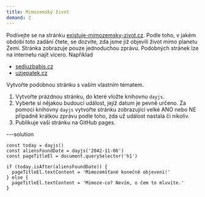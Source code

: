 ```yaml
---
title: Mimozemský život
demand: 2
---
```


Podívejte se na stránku [existuje-mimozemsky-zivot.cz](http://existuje-mimozemsky-zivot.cz). Podle toho, v jakém období toto zadání čtete, se dozvíte, zda jsme již objevili život mimo planetu Zemi. Stránka zobrazuje pouze jednoduchou zprávu. Podobných stránek lze na internetu najít vícero. Například

* [sediuzbabis.cz](https://sediuzbabis.cz)
* [uzjepatek.cz](https://uzjepatek.cz)

Vytvořte podobnou stránku s vaším vlastním tématem.

1. Vytvořte prázdnou stránku, do které vložte knihovnu `dayjs`. 
1. Vyberte si nějakou budoucí událost, jejíž datum je pevně určeno. Za pomoci knihovny `dayjs` vytvořte stránku zobrazující velké ANO nebo NE případně krátkou zprávu podle toho, zda už událost nastala či nikoliv.
1. Publikuje vaši stránku na GitHub pages.

---solution

```
const today = dayjs()
const aliensFoundDate = dayjs('2042-11-06')
const pageTitleEl = document.querySelector('h1')

if (today.isAfter(aliensFoundDate)) {
  pageTitleEl.textContent = 'Mimozemšťané konečně objeveni!'
} else {
  pageTitleEl.textContent = 'Mimoze-co? Nevím, o čem to mluvíte.'
}
```
